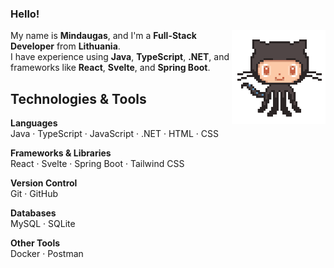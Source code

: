 ### Hello!
<img align="right" src="https://github.com/ARKTEEK/ARKTEEK/blob/main/octocat.png" width="150" alt="octocat" />

My name is **Mindaugas**, and I'm a **Full-Stack Developer** from **Lithuania**.  
I have experience using **Java**, **TypeScript**, **.NET**, and frameworks like **React**, **Svelte**, and **Spring Boot**.

## Technologies & Tools

**Languages**  
Java · TypeScript · JavaScript · .NET · HTML · CSS

**Frameworks & Libraries**  
React · Svelte · Spring Boot · Tailwind CSS

**Version Control**  
Git · GitHub

**Databases**  
MySQL · SQLite

**Other Tools**  
Docker · Postman

